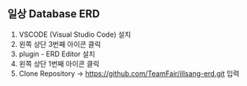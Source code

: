 ## 일상 Database ERD

1. VSCODE (Visual Studio Code) 설치
2. 왼쪽 상단 3번째 아이콘 클릭
3. plugin - ERD Editor 설치
4. 왼쪽 상단 1번째 아이콘 클릭
5. Clone Repository ->  https://github.com/TeamFair/illsang-erd.git 입력